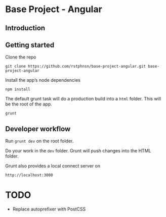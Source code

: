 # Base Project - Angular

## Introduction


## Getting started

Clone the repo

`git clone https://github.com/rstphnsn/base-project-angular.git base-project-angular`

Install the app’s node dependencies

`npm install`

The default grunt task will do a production build into a `html` folder. This will be the root of the app.

`grunt`

## Developer workflow

Run `grunt dev` on the root folder.

Do your work in the `dev` folder. Grunt will push changes into the HTML folder.

Grunt also provides a local connect server on

`http://localhost:3000`


# TODO

 - Replace autoprefixer with PostCSS